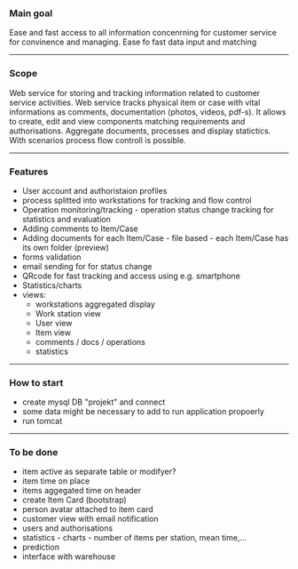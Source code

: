 ### Main goal
Ease and fast access to all information concenrning for customer service for convinence and managing. Ease fo fast data input and matching
***
### Scope
Web service for storing and tracking information related to customer service activities. Web service tracks physical item or case with vital informations as comments, documentation (photos, videos, pdf-s). It allows to create, edit and view components matching requirements and authorisations. Aggregate documents, processes and display statictics. With scenarios process flow controll is possible.
***
### Features
* User account and authoristaion profiles
* process splitted into workstations for tracking and flow control
* Operation monitoring/tracking - operation status change tracking for statistics and evaluation
* Adding comments to Item/Case
* Adding documents for each Item/Case - file based - each Item/Case has its own folder (preview)
* forms validation
* email sending for for status change
* QRcode for fast tracking and access using e.g. smartphone
* Statistics/charts
* views:
    - workstations aggregated display
    - Work station view
    - User view
    - Item view
    - comments / docs / operations
    - statistics
***
### How to start
* create mysql DB "projekt" and connect
* some data might be necessary to add to run application propoerly
* run tomcat
***
### To be done
* item active as separate table or modifyer?
* item time on place
* items aggegated time on header
* create Item Card (bootstrap)
* person avatar attached to item card
* customer view with email notification
* users and authorisations
* statistics - charts - number of items per station, mean time,...
* prediction
* interface with warehouse
